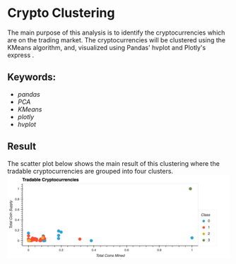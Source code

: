 # Crypto Clustering

The main purpose of this analysis is to identify the cryptocurrencies which are on the trading market. The cryptocurrencies will be clustered using the KMeans algorithm, and, visualized using Pandas' hvplot and Plotly's express . 

## Keywords:
- *pandas*
- *PCA* 
- *KMeans*
- *plotly* 
- *hvplot*

## Result
The scatter plot below shows the main result of this clustering where the tradable cryptocurrencies are grouped into four clusters. 
![cryptos](./tradables.png)
